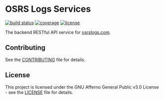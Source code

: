 # OSRS Logs Services

[![build status][build-badge]](LICENSE)
[![coverage][coverage-badge]](LICENSE)
[![license][license-badge]](LICENSE)

The backend RESTful API service for [osrslogs.com](https://osrslogs.com).

## Contributing

See the [CONTRIBUTING](CONTRIBUTING.md) file for details.

## License

This project is licensed under the GNU Afferno General Public v3.0 License - see the [LICENSE](LICENSE) file for details.

[build-badge]: https://img.shields.io/github/workflow/status/osrslogs/osrs-services/CI/master
[build]: https://github.com/osrslogs/osrs-hiscores/actions?query=branch%3Amaster
[coverage-badge]: https://img.shields.io/codecov/c/github/osrslogs/osrs-services/master
[coverage]: https://codecov.io/github/osrslogs/osrs-services/branch/master
[license-badge]: https://img.shields.io/badge/license-AGPL--3.0-blue
[license]: LICENSE
